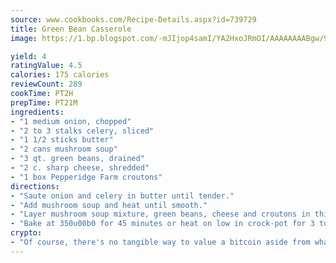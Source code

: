 ```yaml
---
source: www.cookbooks.com/Recipe-Details.aspx?id=739729
title: Green Bean Casserole
image: https://1.bp.blogspot.com/-mJIjop4samI/YA2HxoJRmOI/AAAAAAAABgw/9Q6cN5purxQQ0M3111-VxRXtHYk4x987wCLcBGAsYHQ/s320/19.png

yield: 4
ratingValue: 4.5
calories: 175 calories
reviewCount: 289
cookTime: PT2H
prepTime: PT21M
ingredients:
- "1 medium onion, chopped"
- "2 to 3 stalks celery, sliced"
- "1 1/2 sticks butter"
- "2 cans mushroom soup"
- "3 qt. green beans, drained"
- "2 c. sharp cheese, shredded"
- "1 box Pepperidge Farm croutons"
directions:
- "Saute onion and celery in butter until tender."
- "Add mushroom soup and heat until smooth."
- "Layer mushroom soup mixture, green beans, cheese and croutons in this order, three times."
- "Bake at 350u00b0 for 45 minutes or heat on low in crock-pot for 3 to 4 hours. Serves large group at family gatherings or picnics."
crypto:
- "Of course, there's no tangible way to value a bitcoin aside from what someone else believes it is worth."
---
```

